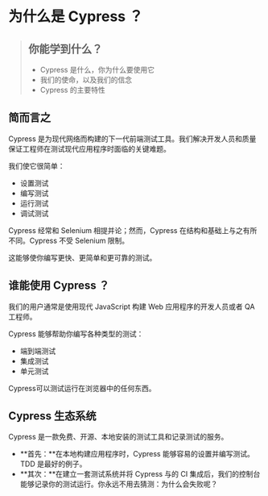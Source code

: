 # 为什么是 Cypress ？

> ## 你能学到什么？
>
> * Cypress 是什么，你为什么要使用它
> * 我们的使命，以及我们的信念
> * Cypress 的主要特性

## 简而言之

Cypress 是为现代网络而构建的下一代前端测试工具。我们解决开发人员和质量保证工程师在测试现代应用程序时面临的关键难题。

我们使它很简单：

* 设置测试
* 编写测试
* 运行测试
* 调试测试

Cypress 经常和 Selenium 相提并论；然而，Cypress 在结构和基础上与之有所不同。Cypress 不受 Selenium 限制。

这能够使你编写更快、更简单和更可靠的测试。

## 谁能使用 Cypress ？

我们的用户通常是使用现代 JavaScript 构建 Web 应用程序的开发人员或者 QA 工程师。

Cypress 能够帮助你编写各种类型的测试：

* 端到端测试
* 集成测试
* 单元测试

Cypress可以测试运行在浏览器中的任何东西。

## Cypress 生态系统

Cypress 是一款免费、开源、本地安装的测试工具和记录测试的服务。

* **首先：**在本地构建应用程序时，Cypress 能够容易的设置并编写测试。TDD 是最好的例子。
* **其次：**在建立一套测试系统并将 Cypress 与的 CI 集成后，我们的控制台能够记录你的测试运行。你永远不用去猜测：为什么会失败呢？



